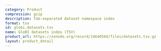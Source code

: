 ```yaml
---
category: Product
compression: gzip
description: Tab-separated dataset namespace index
format: tsv
id: globi.datasets.tsv
name: GloBI datasets index (TSV)
product_url: https://zenodo.org/record/14640564/files/datasets.tsv.gz
layout: product_detail
---
```

